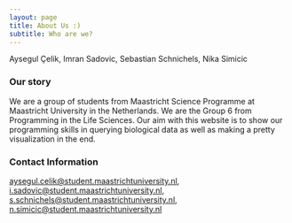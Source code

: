 ```yaml
---
layout: page
title: About Us :)
subtitle: Who are we?
---
```


Aysegul Çelik, Imran Sadovic, Sebastian Schnichels, Nika Simicic

### Our story

We are a group of students from Maastricht Science Programme at Maastricht University in the Netherlands.
We are the Group 6 from Programming in the Life Sciences. Our aim with this website is to show our programming skills in querying biological data as well as making a pretty visualization in the end.
### Contact Information
aysegul.celik@student.maastrichtuniversity.nl,
i.sadovic@student.maastrichtuniversity.nl,
s.schnichels@student.maastrichtuniversity.nl,
n.simicic@student.maastrichtuniversity.nl

